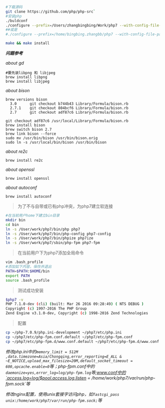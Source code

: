 ```bash
#下载源码
git clone https://github.com/php/php-src`
#安装php
./buldconf
./configure --prefix=/Users/zhangbingbing/Work/php7 --with-config-file-path=/Users/zhangbingbing/Work/php7/etc --enable-fpm --with-fpm-user=www --enable-debug --enable-mbstring --with-mysqli=mysqlnd --with-pdo-mysql=mysqlnd --with-gd
##或是
#./configure --prefix=/home/bingbing.zhangbb/php7 --with-config-file-path=/home/bingbing.zhangbb/php7/etc --with-config-file-scan-dir=/Users/zhangbingbing/Work/php7/etc/conf.d --enable-fpm --with-fpm-user=www --enable-debug --enable-mbstring --with-mysqli=mysqlnd --with-pdo-mysql=mysqlnd --with-gd --with-openssl --with-pcre-regex --with-zlib --enable-calendar --with-curl --enable-pcntl --enable-soap --enable-zip

make && make install
```

___问题参考___

_about gd_

```
#要先装libpng 和 libjpeg
brew install libpng
brew install libjpeg
```

_about bison_

```
brew versions bison
  3.0      git checkout b744b43 Library/Formula/bison.rb
  2.7.1    git checkout 804bcf6 Library/Formula/bison.rb
  2.7      git checkout adf87c6 Library/Formula/bison.rb

git checkout adf87c6 /usr/local/Library/Formula/bison.rb
brew install bison
brew switch bison 2.7
brew link bison --force
sudo mv /usr/bin/bison /usr/bin/bison.orig
sudo ln -s /usr/local/bin/bison /usr/bin/bison
```

_about re2c_

```
brew install re2c
```

_about openssl_

```
brew install openssl
```

_about autoconf_

```
brew install autoconf
```

> 为了不与自带或已有php冲突，为php7建立软连接

```bash
#在当前用户home下建立bin目录
mkdir bin
cd bin
ln -s /User/work/php7/bin/php php7
ln -s /User/work/php7/bin/php-config php7-config
ln -s /User/work/php7/bin/phpize php7ize
ln -s /User/work/php7/sbin/php-fpm php7-fpm
```

> 在当前用户下为php7添加全局命令

```bash
vim .bash_profile
#添加如下内容，保存并退出
PATH=$PATH:$HOME/bin
export PATH
source .bash_profile
```

> 测试成功安装

```bash
$php7 -v
PHP 7.1.0-dev (cli) (built: Mar 26 2016 09:28:49) ( NTS DEBUG )
Copyright (c) 1997-2016 The PHP Group
Zend Engine v3.1.0-dev, Copyright (c) 1998-2016 Zend Technologies
```

> 配置

```bash
cp ~/php-7.0.9/php.ini-development ~/php7/etc/php.ini
cp ~/php7/etc/php-fpm.conf.default ~/php7/etc/php-fpm.conf
cp ~/php7/etc/php-fpm.d/www.conf.default ~/php7/etc/php-fpm.d/www.conf
```

_修改php.ini中的`memory_limit = 512M ,data.timezone=Asia/Chongqing,error_reporting=E_ALL & ~E_NOTICE,upload_max_filesize=20M,default_socket_timeout = 600,opcache.enable=0`等；php-fpm.conf中的`daemonize=yes,error_log=log/php-fpm.log`等;www.conf中的`access.log=log/$pool.access.log,listen = /home/work/php7/var/run/php-fpm.sock`等_

_修改nginx配置，使用unix套接字访问php，如`fastcgi_pass unix:/home/work/php7/var/run/php-fpm.sock;`等_

